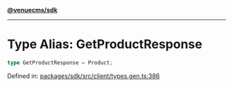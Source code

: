 [**@venuecms/sdk**](../Index.md)

***

# Type Alias: GetProductResponse

```ts
type GetProductResponse = Product;
```

Defined in: [packages/sdk/src/client/types.gen.ts:386](https://github.com/venuecms/sdk/blob/aa6bf5e2569259dec55e399babe648ca7df4042f/packages/sdk/src/client/types.gen.ts#L386)
